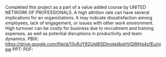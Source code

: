 Completed this project as a part of a value added course by UNITED NETWORK OF PROFESSIONALS. A high attrition rate can have several implications for an organistations. It may indicate dissatisfaction among employees, lack of engagement, or issues with other work environment. High turnover can be costly for business due to recruitment and training expenses, as well as potential disruptions in productivity and team dynamics.
 PBIX: https://drive.google.com/file/d/13yRJY92UpWSDhrotejjbqHVQWHg4zfEu/view
 PPT:
 PDF:
